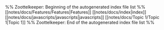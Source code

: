 %% Zoottelkeeper: Beginning of the autogenerated index file list  %%
 [[notes/docs/Features/Features|Features]]
 [[notes/docs/index|index]]
 [[notes/docs/javascripts/javascripts|javascripts]]
 [[notes/docs/Topic 1/Topic 1|Topic 1]]
%% Zoottelkeeper: End of the autogenerated index file list  %%
